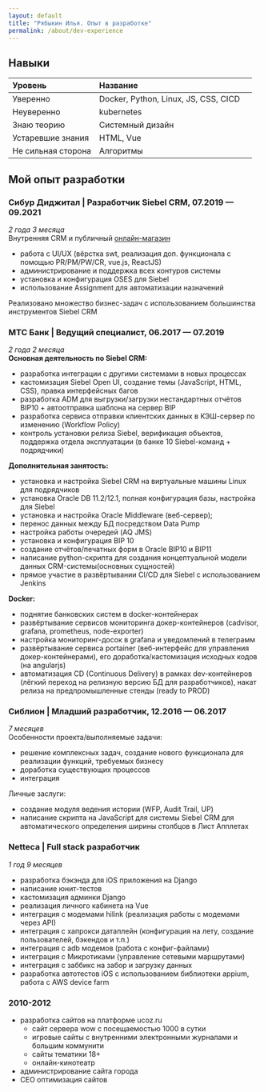 ```yaml
---
layout: default
title: "Рябыкин Илья. Опыт в разработке"
permalink: /about/dev-experience
---
```

## Навыки
| Уровень            | Название                             ||
|:-------------------|:-------------------------------------|:-|
| Уверенно           | Docker, Python, Linux, JS, CSS, CICD ||
| Неуверенно         | kubernetes                           ||
| Знаю теорию        | Системный дизайн                     ||
| Устаревшие знания  | HTML, Vue                            ||
| Не сильная сторона | Алгоритмы                            ||

## Мой опыт разработки
<a id="SIBUR"></a>
### Сибур Диджитал | Разработчик Siebel CRM, 07.2019 — 09.2021
*2 года 3 месяца*  
Внутренняя CRM и публичный [онлайн-магазин](https://eshop.sibur.ru/)
- работа с UI/UX (вёрстка swt, реализация доп. функционала с помощью PR/PM/PW/CR, vue.js, ReactJS)
- администрирование и поддержка всех контуров системы
- установка и конфигурация OSES для Siebel
- использование Assignment для автоматизации назначений

Реализовано множество бизнес-задач с использованием большинства инструментов Siebel CRM

<a id="MTSB"></a>
### МТС Банк | Ведущий специалист, 06.2017 — 07.2019
*2 года 2 месяца*  
**Основная деятельность по Siebel CRM:**
- разработка интеграции с другими системами в новых процессах
- кастомизация Siebel Open UI, создание темы (JavaScript, HTML, CSS), правка интерфейсных багов
- разработка ADM для выгрузки/загрузки нестандартных отчётов BIP10 + автоотправка шаблона на сервер BIP
- разработка сервиса отправки клиентских данных в КЭШ-сервер по изменению (Workflow Policy)
- контроль установки релиза Siebel, верификация объектов, поддержка отдела эксплуатации (в банке 10 Siebel-команд + подрядчики)

**Дополнительная занятость:**
- установка и настройка Siebel CRM на виртуальные машины Linux для подрядчиков
- установка Oracle DB 11.2/12.1, полная конфигурация базы, настройка для Siebel
- установка и настройка Oracle Middleware (веб-сервер);
- перенос данных между БД посредством Data Pump
- настройка работы очередей (AQ JMS)
- установка и конфигурация BIP 10
- создание отчётов/печатных форм в Oracle BIP10 и BIP11
- написание python-скрипта для создания концептуальной модели данных CRM-системы(основных сущностей)
- прямое участие в развёртывании CI/CD для Siebel с использованием Jenkins

**Docker:**
- поднятие банковских систем в docker-контейнерах
- развёртывание сервисов мониторинга докер-контейнеров (cadvisor, grafana, prometheus, node-exporter)
- настройка мониторинг-досок в grafana и уведомлений в телеграмм
- развёртывание сервиса portainer (веб-интерфейс для управления докер-контейнерами), его доработка/кастомизация исходных кодов (на angularjs)
- автоматизация CD (Continuous Delivery) в рамках dev-контейнеров (лёгкий переход на релизную версию БД для разработчиков), накат релиза на предпромышленные стенды (ready to PROD)


<a id="Siblion"></a>
### Сиблион | Младший разработчик, 12.2016 — 06.2017  
*7 месяцев*  
Особенности проекта/выполняемые задачи:  
- решение комплексных задач, создание нового функционала для реализации функций, требуемых бизнесу
- доработка существующих процессов
- интеграция

Личные заслуги:
- создание модуля ведения истории (WFP, Audit Trail, UP)
- написание скрипта на JavaScript для системы Siebel CRM для автоматического определения ширины столбцов в Лист Апплетах

<a id="Netteca"></a>
### Netteca | Full stack разработчик
*1 год 9 месяцев*
- разработка бэкэнда для iOS приложения на Django
- написание юнит-тестов
- кастомизация админки Django
- реализация личного кабинета на Vue
- интеграция с модемами hilink (реализация работы с модемами через API)
- интеграция с хапрокси датаплейн (конфигурация на лету, создание пользователей, бэкендов и т.п.)
- интеграция с adb модемов (работа с конфиг-файлами)
- интеграция с Микротиками (управление сетевыми маршрутами)
- интеграция с заббикс на забор и загрузку данных
- разработка автотестов iOS с использованием библиотеки appium, работа с AWS device farm

### 2010-2012
- разработка сайтов на платформе ucoz.ru
    - сайт сервера wow с посещаемостью 1000 в сутки
    - игровые сайты с внутренними электронными журналами и большим коммунити
    - сайты тематики 18+
    - онлайн-кинотеатр
- администрирование сайта города 
- СЕО оптимизация сайтов